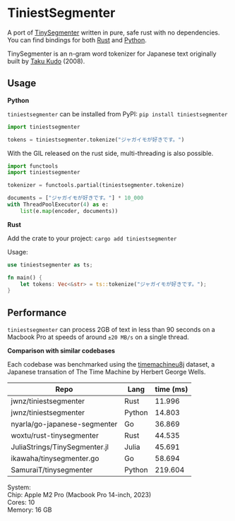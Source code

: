 # TiniestSegmenter

A port of [TinySegmenter](http://chasen.org/~taku/software/TinySegmenter/) written in pure, safe rust with no dependencies. You can find bindings for both [Rust](https://github.com/jwnz/tiniestsegmenter/tree/master/tiniestsegmenter) and [Python](https://github.com/jwnz/tiniestsegmenter/tree/master/bindings/python/).

TinySegmenter is an n-gram word tokenizer for Japanese text originally built by [Taku Kudo](http://chasen.org/~taku/) (2008). 


## Usage

<b> Python </b>

`tiniestsegmenter` can be installed from PyPI: `pip install tiniestsegmenter`

```Python
import tiniestsegmenter

tokens = tiniestsegmenter.tokenize("ジャガイモが好きです。")
```

With the GIL released on the rust side, multi-threading is also possible.

```Python
import functools
import tiniestsegmenter

tokenizer = functools.partial(tiniestsegmenter.tokenize)

documents = ["ジャガイモが好きです。"] * 10_000
with ThreadPoolExecutor(4) as e:
    list(e.map(encoder, documents))
```

<b> Rust </b>

Add the crate to your project: `cargo add tiniestsegmenter`

Usage:
```Rust
use tiniestsegmenter as ts;

fn main() {
    let tokens: Vec<&str> = ts::tokenize("ジャガイモが好きです。");
}
```

## Performance
`tiniestsegmenter` can process 2GB of text in less than 90 seconds on a Macbook Pro at speeds of around `±20 MB/s` on a single thread.

<b>Comparison with similar codebases </b>

Each codebase was benchmarked using the [timemachineu8j](https://www.genpaku.org/timemachine/timemachineu8j.txt) dataset, a Japanese transation of The Time Machine by Herbert George Wells.


| Repo    | Lang | time (ms) |
| -------- | ------- | ------- |
| jwnz/tiniestsegmenter  | Rust    | 11.996 |
| jwnz/tiniestsegmenter  | Python    | 14.803 |
| nyarla/go-japanese-segmenter  | Go    | 36.869 |
| woxtu/rust-tinysegmenter  | Rust    | 44.535 |
| JuliaStrings/TinySegmenter.jl  | Julia    | 45.691 |
| ikawaha/tinysegmenter.go  |  Go  | 58.694 |
| SamuraiT/tinysegmenter  | Python    | 219.604 |

System:<br>
Chip: Apple M2 Pro (Macbook Pro 14-inch, 2023)<br>
Cores: 10<br>
Memory: 16 GB
